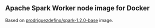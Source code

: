 ## Apache Spark Worker node image for Docker

Based on [prodriguezdefino/spark-1.2.0-base](https://github.com/prodriguezdefino/docker-spark-1.2.0-base) image. 
